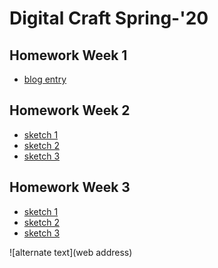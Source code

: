 # Digital Craft Spring-'20

## Homework Week 1 
* [blog entry]()

## Homework Week 2
* [sketch 1]()
* [sketch 2]()
* [sketch 3]()

## Homework Week 3
* [sketch 1]()
* [sketch 2]()
* [sketch 3]()

![alternate text](web address)
